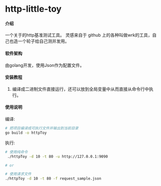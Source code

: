 # http-little-toy

#### 介绍
一个关于的http基准测试工具。
灵感来自于 github 上的各种叫做wrk的工具，自己也造一个轮子给自己测并发用。

#### 软件架构
由golang开发，使用Json作为配置文件。


#### 安装教程
1. 编译成二进制文件直接运行，还可以放到全局变量中从而直接从命令行中执行。

#### 使用说明

编译:

```bash
# 把项目编译成可执行文件并输出到当前目录
go build -o httpToy
```

执行:

```bash
# 使用纯命令
 ./httpToy -d 10 -t 80 -u http://127.0.0.1:9090

# or

# 使用请求文件
./httpToy -d 10 -t 80 -f request_sample.json

```
